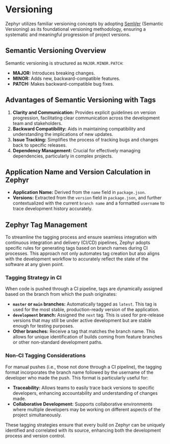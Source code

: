 # Versioning 

Zephyr utilizes familiar versioning concepts by adopting [SemVer](https://semver.org/) (Semantic Versioning) as its foundational versioning methodology, ensuring a systematic and meaningful progression of project versions.

## Semantic Versioning Overview

Semantic versioning is structured as `MAJOR.MINOR.PATCH`:
- **MAJOR:** Introduces breaking changes.
- **MINOR:** Adds new, backward-compatible features.
- **PATCH:** Makes backward-compatible bug fixes.

## Advantages of Semantic Versioning with Tags

1. **Clarity and Communication:** Provides explicit guidelines on version progression, facilitating clear communication across the development team and stakeholders.
2. **Backward Compatibility:** Aids in maintaining compatibility and understanding the implications of new updates.
3. **Issue Tracking:** Simplifies the process of tracking bugs and changes back to specific releases.
4. **Dependency Management:** Crucial for effectively managing dependencies, particularly in complex projects.

## Application Name and Version Calculation in Zephyr

- **Application Name:** Derived from the `name` field in `package.json`.
- **Versions:** Extracted from the `version` field in `package.json`, and further contextualized with the current `branch name` and a formatted `username` to trace development history accurately.

## Zephyr Tag Management

To streamline the tagging process and ensure seamless integration with continuous integration and delivery (CI/CD) pipelines, Zephyr adopts specific rules for generating tags based on branch names during CI processes. This approach not only automates tag creation but also aligns with the development workflow to accurately reflect the state of the software at any given point.

### Tagging Strategy in CI

When code is pushed through a CI pipeline, tags are dynamically assigned based on the branch from which the push originates:

- **`master` or `main` branches:** Automatically tagged as `latest`. This tag is used for the most stable, production-ready version of the application.
- **`development` branch:** Assigned the `next` tag. This is used for pre-release versions that may still be under active development but are stable enough for testing purposes.
- **Other branches:** Receive a tag that matches the branch name. This allows for unique identification of builds coming from feature branches or other non-standard development paths.

### Non-CI Tagging Considerations

For manual pushes (i.e., those not done through a CI pipeline), the tagging format incorporates the branch name followed by the username of the developer who made the push. This format is particularly useful for:

- **Traceability:** Allows teams to easily trace back versions to specific developers, enhancing accountability and understanding of changes made.
- **Collaborative Development:** Supports collaborative environments where multiple developers may be working on different aspects of the project simultaneously.

These tagging strategies ensure that every build on Zephyr can be uniquely identified and correlated with its source, enhancing both the development process and version control.